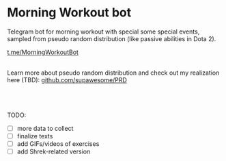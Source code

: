 # Morning Workout bot
Telegram bot for morning workout with special some special events, 
sampled from pseudo random distribution (like passive abilities in Dota 2).

[t.me/MorningWorkoutBot](t.me/MorningWorkoutBot)

\
Learn more about pseudo random distribution and check out my realization here (TBD): [github.com/supawesome/PRD](github.com/supawesome/PRD)

\
\
\
TODO:
- [ ] more data to collect
- [ ] finalize texts
- [ ] add GIFs/videos of exercises
- [ ] add Shrek-related version